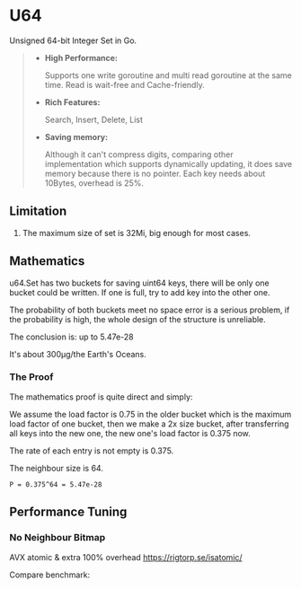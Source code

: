 # U64

Unsigned 64-bit Integer Set in Go.

>- **High Performance:**
>
>   Supports one write goroutine and multi read goroutine at the same time. Read is wait-free and Cache-friendly.
>   
>- **Rich Features:**
>
>   Search, Insert, Delete, List
>
>- **Saving memory:**
>
>   Although it can't compress digits, comparing other implementation which supports dynamically updating, it does save
>   memory because there is no pointer. Each key needs about 10Bytes, overhead is 25%.

## Limitation

1. The maximum size of set is 32Mi, big enough for most cases.

## Mathematics

u64.Set has two buckets for saving uint64 keys, there will be only one bucket could be written. If one is full, try to 
add key into the other one.

The probability of both buckets meet no space error is a serious problem, if the probability is high, the whole design
of the structure is unreliable.

The conclusion is: up to 5.47e-28

It's about 300μg/the Earth's Oceans.

### The Proof

The mathematics proof is quite direct and simply:

We assume the load factor is 0.75 in the older bucket which is the maximum load factor of one bucket, then we make a 2x size
bucket, after transferring all keys into the new one, the new one's load factor is 0.375 now.

The rate of each entry is not empty is 0.375.

The neighbour size is 64.

`P = 0.375^64 = 5.47e-28`

## Performance Tuning

### No Neighbour Bitmap

AVX atomic & extra 100% overhead
https://rigtorp.se/isatomic/

Compare benchmark: